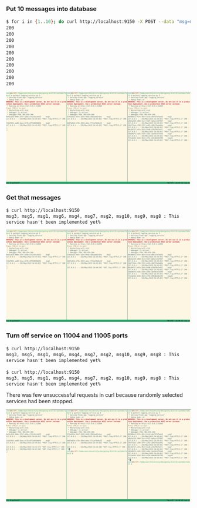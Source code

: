 ### Put 10 messages into database

```sh
$ for i in {1..10}; do curl http://localhost:9150 -X POST --data "msg=msg$i"; done
200
200
200
200
200
200
200
200
200
200
```

![Result](1.png)

### Get that messages

```shell
$ curl http://localhost:9150 
msg3, msg5, msg1, msg6, msg4, msg7, msg2, msg10, msg9, msg8 : This service hasn't been implemented yet%
```

![](2.png)

### Turn off service on 11004 and 11005 ports

```
$ curl http://localhost:9150 
msg3, msg5, msg1, msg6, msg4, msg7, msg2, msg10, msg9, msg8 : This service hasn't been implemented yet%

$ curl http://localhost:9150 
msg3, msg5, msg1, msg6, msg4, msg7, msg2, msg10, msg9, msg8 : This service hasn't been implemented yet%
```

There was few unsuccessful requests in curl because randomly selected services had been stopped.

![](3.png)


